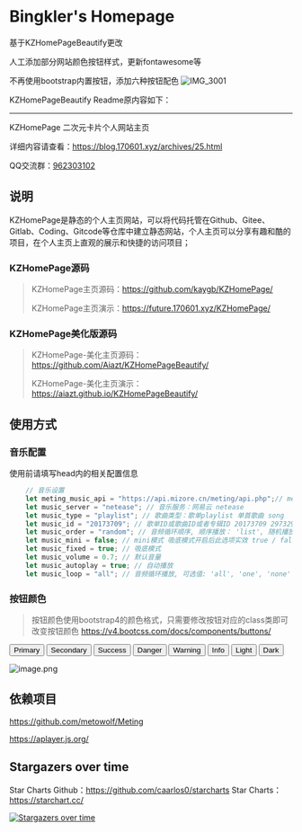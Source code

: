 # Bingkler's Homepage
基于KZHomePageBeautify更改

人工添加部分网站颜色按钮样式，更新fontawesome等

不再使用bootstrap内置按钮，添加六种按钮配色
![IMG_3001](https://github.com/Bingkler/KZHomePageBeautify.Bingkler/assets/99714088/c4302f44-b2a4-4676-92c4-bb4de9f5c1c3)

KZHomePageBeautify Readme原内容如下：

***

KZHomePage
 二次元卡片个人网站主页

详细内容请查看：https://blog.170601.xyz/archives/25.html 

QQ交流群：<a target="_blank" href="https://qm.qq.com/cgi-bin/qm/qr?k=-tso4BmPVXPSgqNjPhRCIg4GYZ8Llu_e&jump_from=webapi">962303102</a>

## 说明
KZHomePage是静态的个人主页网站，可以将代码托管在Github、Gitee、Gitlab、Coding、Gitcode等仓库中建立静态网站，个人主页可以分享有趣和酷的项目，在个人主页上直观的展示和快捷的访问项目；

### KZHomePage源码
> KZHomePage主页源码：https://github.com/kaygb/KZHomePage/
> 
> KZHomePage主页演示：https://future.170601.xyz/KZHomePage/

### KZHomePage美化版源码
> KZHomePage-美化主页源码：https://github.com/Aiazt/KZHomePageBeautify/
> 
> KZHomePage-美化主页演示：https://aiazt.github.io/KZHomePageBeautify/

## 使用方式

### 音乐配置
使用前请填写head内的相关配置信息

```javascript
    // 音乐设置
    let meting_music_api = "https://api.mizore.cn/meting/api.php";// meting api
    let music_server = "netease"; // 音乐服务：网易云 netease 
    let music_type = "playlist"; // 歌曲类型：歌单playlist 单首歌曲 song  专辑 album
    let music_id = "20173709"; // 歌单ID或歌曲ID或者专辑ID 20173709 29732992
    let music_order = "random"; // 音频循环顺序, 顺序播放： 'list', 随机播放：'random'
    let music_mini = false; // mini模式 吸底模式开启后此选项实效 true / false
    let music_fixed = true; // 吸底模式
    let music_volume = 0.7; // 默认音量
    let music_autoplay = true; // 自动播放
    let music_loop = "all"; // 音频循环播放, 可选值: 'all', 'one', 'none'
```

### 按钮颜色

> 按钮颜色使用bootstrap4的颜色格式，只需要修改按钮对应的class类即可改变按钮颜色
> https://v4.bootcss.com/docs/components/buttons/



<button type="button" class="btn btn-primary">Primary</button>
<button type="button" class="btn btn-secondary">Secondary</button>
<button type="button" class="btn btn-success">Success</button>
<button type="button" class="btn btn-danger">Danger</button>
<button type="button" class="btn btn-warning">Warning</button>
<button type="button" class="btn btn-info">Info</button>
<button type="button" class="btn btn-light">Light</button>
<button type="button" class="btn btn-dark">Dark</button>

![image.png](https://s2.loli.net/2022/06/25/J7LnAZ9ScpwzH6X.png)

## 依赖项目

https://github.com/metowolf/Meting

https://aplayer.js.org/

## Stargazers over time
Star Charts Github：https://github.com/caarlos0/starcharts
Star Charts：https://starchart.cc/

[![Stargazers over time](https://starchart.cc/Aiazt/KZHomePageBeautify.svg)](https://starchart.cc/Aiazt/KZHomePageBeautify)

